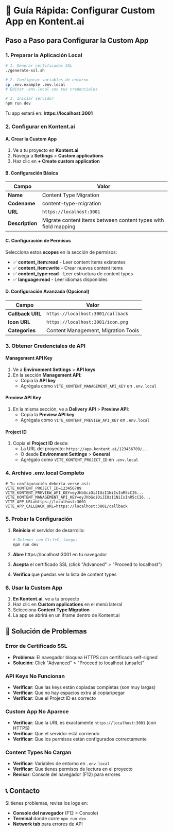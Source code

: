 # 🚀 Guía Rápida: Configurar Custom App en Kontent.ai

## Paso a Paso para Configurar la Custom App

### 1. Preparar la Aplicación Local

```bash
# 1. Generar certificados SSL
./generate-ssl.sh

# 2. Configurar variables de entorno
cp .env.example .env.local
# Editar .env.local con tus credenciales

# 3. Iniciar servidor
npm run dev
```

Tu app estará en: **https://localhost:3001**

### 2. Configurar en Kontent.ai

#### A. Crear la Custom App

1. Ve a tu proyecto en **Kontent.ai**
2. Navega a **Settings** > **Custom applications**
3. Haz clic en **+ Create custom application**

#### B. Configuración Básica

| Campo | Valor |
|-------|--------|
| **Name** | Content Type Migration |
| **Codename** | content-type-migration |
| **URL** | `https://localhost:3001` |
| **Description** | Migrate content items between content types with field mapping |

#### C. Configuración de Permisos

Selecciona estos **scopes** en la sección de permisos:

- ✅ **content_item:read** - Leer content items existentes
- ✅ **content_item:write** - Crear nuevos content items  
- ✅ **content_type:read** - Leer estructura de content types
- ✅ **language:read** - Leer idiomas disponibles

#### D. Configuración Avanzada (Opcional)

| Campo | Valor |
|-------|--------|
| **Callback URL** | `https://localhost:3001/callback` |
| **Icon URL** | `https://localhost:3001/icon.png` |
| **Categories** | Content Management, Migration Tools |

### 3. Obtener Credenciales de API

#### Management API Key
1. Ve a **Environment Settings** > **API keys**
2. En la sección **Management API**:
   - Copia la **API key**
   - Agrégala como `VITE_KONTENT_MANAGEMENT_API_KEY` en `.env.local`

#### Preview API Key  
1. En la misma sección, ve a **Delivery API** > **Preview API**:
   - Copia la **Preview API key**
   - Agrégala como `VITE_KONTENT_PREVIEW_API_KEY` en `.env.local`

#### Project ID
1. Copia el **Project ID** desde:
   - La URL del proyecto: `https://app.kontent.ai/123456789/...`
   - O desde **Environment Settings** > **General**
   - Agrégalo como `VITE_KONTENT_PROJECT_ID` en `.env.local`

### 4. Archivo .env.local Completo

```env
# Tu configuración debería verse así:
VITE_KONTENT_PROJECT_ID=123456789
VITE_KONTENT_PREVIEW_API_KEY=eyJhbGciOiJIUzI1NiIsInR5cCI6...
VITE_KONTENT_MANAGEMENT_API_KEY=eyJhbGciOiJIUzI1NiIsInR5cCI6...
VITE_APP_URL=https://localhost:3001
VITE_APP_CALLBACK_URL=https://localhost:3001/callback
```

### 5. Probar la Configuración

1. **Reinicia** el servidor de desarrollo:
   ```bash
   # Detener con Ctrl+C, luego:
   npm run dev
   ```

2. **Abre** https://localhost:3001 en tu navegador
3. **Acepta** el certificado SSL (click "Advanced" > "Proceed to localhost")
4. **Verifica** que puedas ver la lista de content types

### 6. Usar la Custom App

1. **En Kontent.ai**, ve a tu proyecto
2. Haz clic en **Custom applications** en el menú lateral
3. Selecciona **Content Type Migration**
4. La app se abrirá en un iframe dentro de Kontent.ai

## 🔧 Solución de Problemas

### Error de Certificado SSL
- **Problema**: El navegador bloquea HTTPS con certificado self-signed
- **Solución**: Click "Advanced" > "Proceed to localhost (unsafe)"

### API Keys No Funcionan
- **Verificar**: Que las keys están copiadas completas (son muy largas)
- **Verificar**: Que no hay espacios extra al copiar/pegar
- **Verificar**: Que el Project ID es correcto

### Custom App No Aparece
- **Verificar**: Que la URL es exactamente `https://localhost:3001` (con HTTPS)
- **Verificar**: Que el servidor está corriendo
- **Verificar**: Que los permisos están configurados correctamente

### Content Types No Cargan
- **Verificar**: Variables de entorno en `.env.local`
- **Verificar**: Que tienes permisos de lectura en el proyecto
- **Revisar**: Console del navegador (F12) para errores

## 📞 Contacto

Si tienes problemas, revisa los logs en:
- **Console del navegador** (F12 > Console)
- **Terminal** donde corre `npm run dev`
- **Network tab** para errores de API
